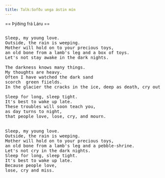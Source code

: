 ```yaml
---
title: Talk:Sofðu unga ástin mín
---
```


== Þýðing frá Láru ==
<pre>

Sleep, my young love.
Outside, the rain is weeping.
Mother will hold on to your precious toys,
an old bone from a lamb's leg and a box of toys. <!-- Völuskrín voru notuð til að geyma sauðarvölur, sem er smábein í hækli á sauðkind. Börn léku sér með sauðarvölur. -->
Let's not stay awake in the dark nights. 

The darkness knows many things.
My thoughts are heavy.
Often I have watched the dark sand
scorch <!-- destroy --> green fiields.
In the glacier the cracks in the ice, deep as death, cry out.

Sleep for long, sleep tight.
It's best to wake up late. 
These troubles will soon teach you,
as day turns to night,
that people love, lose, cry, and mourn.


Sleep, my young love.
Outside, the rain is weeping.
Mother will hold on to your precious toys,
an old bone from a lamb's leg and a pebble-shrine.
Let's not cry in the dark nights.
Sleep for long, sleep tight.
It's best to wake up late.
Because people love,
lose, cry and miss.

</pre>